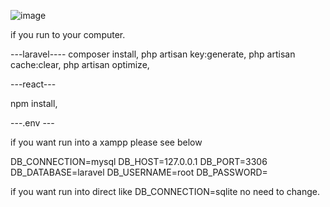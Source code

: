![image](https://github.com/user-attachments/assets/34857d5a-fe05-4dd8-aab0-e679b5ed9ecf)



if you run to your computer.

---laravel----
composer install,
php artisan key:generate,
php artisan cache:clear,
php artisan optimize,

---react---

npm install,


---.env ---

if you want run into a xampp please see below

DB_CONNECTION=mysql
DB_HOST=127.0.0.1
DB_PORT=3306
DB_DATABASE=laravel
DB_USERNAME=root
DB_PASSWORD=

if you want run into direct like
DB_CONNECTION=sqlite no need to change.



